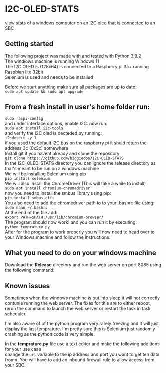 # I2C-OLED-STATS
view stats of a windows computer on an I2C oled that is connected to an SBC



## Getting started
The following project was made with and tested with Python 3.9.2  
The windiows machine is running Windows 11  
The I2C OLED is (128x64) is connected to a Raspberry pi 3a+ running Raspbian lite 32bit  
Selenium is used and needs to be installed  

Before we start anything make sure all packages are up to date:  
`sudo apt update && sudo apt upgrade`  
## From a fresh install in user's home folder run:  
`sudo raspi-config`  
and under interface options, enable I2C.
now run:  
`sudo apt install i2c-tools`  
and verify the I2C oled is decteded by running:  
`i2cdetect -y 1`  
if you used the default I2C bus on the raspberry pi it shuld return the address 3c (0x3c) somewhere  
Install git if you havent already and clone the repository  
`git clone https://github.com/biggiedos/I2C-OLED-STATS`  
In the I2C-OLED-STATS directory you can ignore the release directory as that's meant to be run on a windows machine  
We will be installing Selenium using pip  
`pip install selenium`  
We will also install the ChromeDriver (This will take a while to install)  
`sudo apt install chromium-chromedriver`  
now you need to install the smbus library using pip:  
`pip install smbus-cffi`  
You also need to add the chromedriver path to to your .bashrc file using:  
`sudo nano ~/.bashrc`  
At the end of the file add:  
`export PATH=$PATH:/usr/lib/chromium-browser/`  
The program should now work! and you can run it by executing:  
`python temprature.py`  
After for the program to work properly you will now need to head over to your Windows machine and follow the instructions.
## What you need to do on your windows machine
Download the **Release** directory and run the web server on port 8085 using the following command:  


## Known issues
Sometimes when the windows machine is put into sleep it will not correctly contunie running the web server. The fixes for this are to either reboot, rerun the command to launch the web server or restart the task in task scheduler.  

I'm also aware of of the python program very rarely freezing and it will just display the last temprature. I'm pretty sure this is Selenium just randomly crashing as the python code is very simple.


In the **temprature.py** file use a text editor and make the following additions for your use case  
change the `url` variable to the ip address and port you want to get teh data fromn. You will have to add an inbound firewall rule to allow access from your SBC.  



